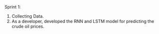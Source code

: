 Sprint 1:
1. Collecting Data.
2. As a developer, developed the RNN and LSTM model for predicting the crude oil prices.
